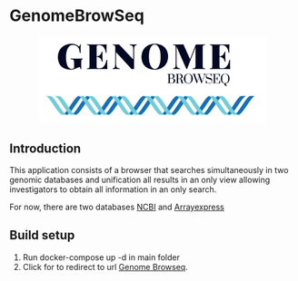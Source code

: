 # GenomeBrowSeq
<p align="center"><a target="_blank" rel="noopener noreferrer"><img width="400" src="https://github.com/AntonioAlcM/GenomeBrowSeq/blob/master/client/static/genomebrowseq.png?raw=true" alt="Genome<BrowSeq logo"></a></p>

## Introduction

This application consists of a browser that searches simultaneously in two genomic databases and unification all results in an only view allowing investigators to obtain all information in an only search.

For now, there are two databases [NCBI](https://www.ncbi.nlm.nih.gov/) and [Arrayexpress](https://www.ebi.ac.uk/arrayexpress/)

## Build setup
    
1. Run docker-compose up -d in main folder
2. Click for to redirect to url [Genome Browseq](https://http://localhost:3000/).